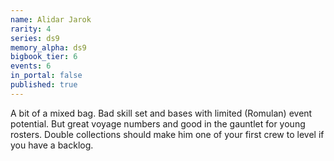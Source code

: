```yaml
---
name: Alidar Jarok
rarity: 4
series: ds9
memory_alpha: ds9
bigbook_tier: 6
events: 6
in_portal: false
published: true
---
```


A bit of a mixed bag. Bad skill set and bases with limited (Romulan) event potential. But great voyage numbers and good in the gauntlet for young rosters. Double collections should make him one of your first crew to level if you have a backlog.
